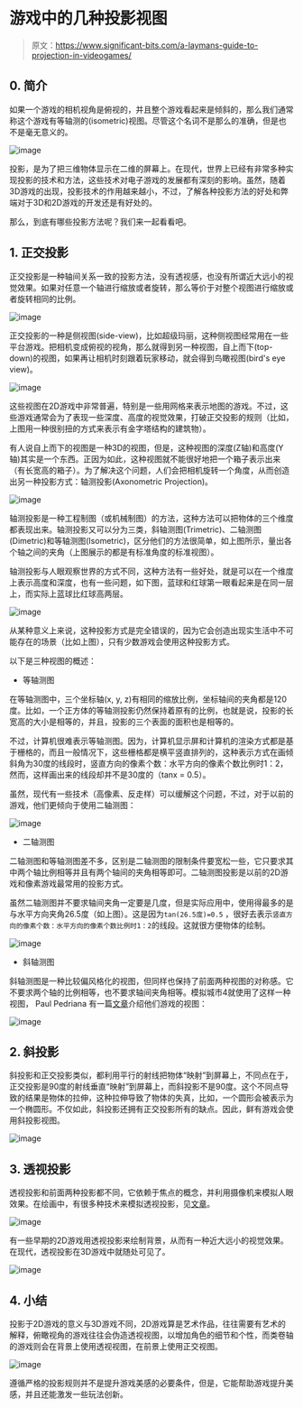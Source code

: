 # 游戏中的几种投影视图

> 原文：https://www.significant-bits.com/a-laymans-guide-to-projection-in-videogames/

## 0. 简介
如果一个游戏的相机视角是俯视的，并且整个游戏看起来是倾斜的，那么我们通常称这个游戏有等轴测的(isometric)视图。尽管这个名词不是那么的准确，但是也不是毫无意义的。

![image](./image/laymans_01.png)

投影，是为了把三维物体显示在二维的屏幕上。在现代，世界上已经有非常多种实现投影的技术和方法，这些技术对电子游戏的发展都有深刻的影响。虽然，随着3D游戏的出现，投影技术的作用越来越小，不过，了解各种投影方法的好处和弊端对于3D和2D游戏的开发还是有好处的。

那么，到底有哪些投影方法呢？我们来一起看看吧。

## 1. 正交投影
正交投影是一种轴间关系一致的投影方法，没有透视感，也没有所谓近大远小的视觉效果。如果对任意一个轴进行缩放或者旋转，那么等价于对整个视图进行缩放或者旋转相同的比例。

![image](./image/laymans_02.png)

正交投影的一种是侧视图(side-view)，比如超级玛丽，这种侧视图经常用在一些平台游戏。把相机变成俯视的视角，那么就得到另一种视图，自上而下(top-down)的视图，如果再让相机时刻跟着玩家移动，就会得到鸟瞰视图(bird's eye view)。

![image](./image/laymans_03.png)

这些视图在2D游戏中非常普遍，特别是一些用网格来表示地图的游戏。不过，这些游戏通常会为了表现一些深度、高度的视觉效果，打破正交投影的规则（比如，上图用一种很别扭的方式来表示有金字塔结构的建筑物）。

有人说自上而下的视图是一种3D的视图，但是，这种视图的深度(Z轴)和高度(Y轴)其实是一个东西。正因为如此，这种视图就不能很好地把一个箱子表示出来（有长宽高的箱子）。为了解决这个问题，人们会把相机旋转一个角度，从而创造出另一种投影方式：轴测投影(Axonometric Projection)。

![image](./image/laymans_04.png)

轴测投影是一种工程制图（或机械制图）的方法，这种方法可以把物体的三个维度都表现出来。轴测投影又可以分为三类，斜轴测图(Trimetric)、二轴测图(Dimetric)和等轴测图(Isometric)，区分他们的方法很简单，如上图所示，量出各个轴之间的夹角（上图展示的都是有标准角度的标准视图）。

轴测投影与人眼观察世界的方式不同，这种方法有一些好处，就是可以在一个维度上表示高度和深度，也有一些问题，如下图，蓝球和红球第一眼看起来是在同一层上，而实际上蓝球比红球高两层。

![image](./image/laymans_05.png)

从某种意义上来说，这种投影方式是完全错误的，因为它会创造出现实生活中不可能存在的场景（比如上图），只有少数游戏会使用这种投影方式。

以下是三种视图的概述：

* 等轴测图

在等轴测图中，三个坐标轴(x, y, z)有相同的缩放比例，坐标轴间的夹角都是120度。比如，一个正方体的等轴测投影仍然保持着原有的比例，也就是说，投影的长宽高的大小是相等的，并且，投影的三个表面的面积也是相等的。

不过，计算机很难表示等轴测图。因为，计算机显示屏和计算机的渲染方式都是基于栅格的，而且一般情况下，这些栅格都是横平竖直排列的，这种表示方式在画倾斜角为30度的线段时，竖直方向的像素个数：水平方向的像素个数比例时1：2，然而，这样画出来的线段却并不是30度的（tanx = 0.5）。

虽然，现代有一些技术（高像素、反走样）可以缓解这个问题，不过，对于以前的游戏，他们更倾向于使用二轴测图：

![image](./image/laymans_06.png)

* 二轴测图

二轴测图和等轴测图差不多，区别是二轴测图的限制条件要宽松一些，它只要求其中两个轴比例相等并且有两个轴间的夹角相等即可。二轴测图投影是以前的2D游戏和像素游戏最常用的投影方式。

虽然二轴测图并不要求轴间夹角一定要是几度，但是实际应用中，使用得最多的是与水平方向夹角26.5度（如上图）。这是因为`tan(26.5度)=0.5` ，很好去表示`竖直方向的像素个数：水平方向的像素个数比例时1：2`的线段。这就很方便物体的绘制。

![image](./image/laymans_07.png)

* 斜轴测图

斜轴测图是一种比较偏风格化的视图，但同样也保持了前面两种视图的对称感。它不要求两个轴的比例相等，也不要求轴间夹角相等。模拟城市4就使用了这样一种视图， Paul Pedriana 有一篇[文章](http://simcity.ea.com/about/inside_scoop/3d1.php)介绍他们游戏的视图：

![image](./image/laymans_08.png)

## 2. 斜投影
斜投影和正交投影类似，都利用平行的射线把物体“映射”到屏幕上，不同点在于，正交投影是90度的射线垂直“映射”到屏幕上，而斜投影不是90度。这个不同点导致的结果是物体的拉伸，这种拉伸导致了物体的失真，比如，一个圆形会被表示为一个椭圆形。不仅如此，斜投影还拥有正交投影所有的缺点。因此，鲜有游戏会使用斜投影视图。

![image](./image/laymans_09.png)

## 3. 透视投影
透视投影和前面两种投影都不同，它依赖于焦点的概念，并利用摄像机来模拟人眼效果。在绘画中，有很多种技术来模拟透视投影，见[文章](http://www.scottmcdaniel.net/drawing/perspective/perspective.html)。

![image](./image/laymans_10.png)

有一些早期的2D游戏用透视投影来绘制背景，从而有一种近大远小的视觉效果。在现代，透视投影在3D游戏中就随处可见了。

![image](./image/laymans_11.png)

## 4. 小结
投影于2D游戏的意义与3D游戏不同，2D游戏算是艺术作品，往往需要有艺术的解释，俯瞰视角的游戏往往会伪造透视视图，以增加角色的细节和个性，而类卷轴的游戏则会在背景上使用透视视图，在前景上使用正交视图。

![image](./image/laymans_12.png)

遵循严格的投影规则并不是提升游戏美感的必要条件，但是，它能帮助游戏提升美感，并且还能激发一些玩法创新。